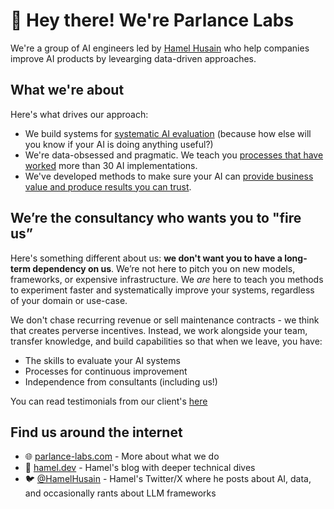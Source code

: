 # 👋 Hey there! We're Parlance Labs

We're a group of AI engineers led by [Hamel Husain](https://hamel.dev) who help companies improve AI products by levearging data-driven approaches.

## What we're about

Here's what drives our approach:

- We build systems for [systematic AI evaluation](https://hamel.dev/blog/posts/evals/) (because how else will you know if your AI is doing anything useful?)
- We're data-obsessed and pragmatic. We teach you [processes that have worked](https://hamel.dev/blog/posts/field-guide/) more than 30 AI implementations.
- We've developed methods to make sure your AI can [provide business value and produce results you can trust](https://hamel.dev/blog/posts/llm-judge/).
  
## We’re the consultancy who wants you to "fire us”

Here's something different about us: **we don't want you to have a long-term dependency on us**. We’re not here to pitch you on new models, frameworks, or expensive infrastructure. We *are* here to teach you methods to experiment faster and systematically improve your systems, regardless of your domain or use-case.

We don't chase recurring revenue or sell maintenance contracts - we think that creates perverse incentives.  Instead, we work alongside your team, transfer knowledge, and build capabilities so that when we leave, you have:
- The skills to evaluate your AI systems
- Processes for continuous improvement
- Independence from consultants (including us!)

You can read testimonials from our client's [here](https://parlance-labs.com/#heres-what-our-clients-are-saying)

## Find us around the internet

- 🌐 [parlance-labs.com](https://parlance-labs.com) - More about what we do
- 📝 [hamel.dev](https://hamel.dev) - Hamel's blog with deeper technical dives
- 🐦 [@HamelHusain](https://x.com/HamelHusain) - Hamel's Twitter/X where he posts about AI, data, and occasionally rants about LLM frameworks

